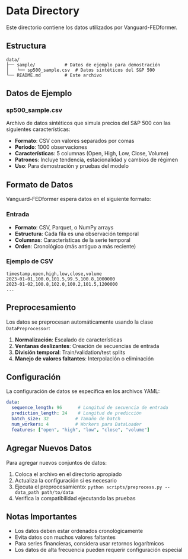 # Data Directory

Este directorio contiene los datos utilizados por Vanguard-FEDformer.

## Estructura

```
data/
├── sample/           # Datos de ejemplo para demostración
│   └── sp500_sample.csv  # Datos sintéticos del S&P 500
└── README.md         # Este archivo
```

## Datos de Ejemplo

### sp500_sample.csv

Archivo de datos sintéticos que simula precios del S&P 500 con las siguientes características:

- **Formato**: CSV con valores separados por comas
- **Período**: 1000 observaciones
- **Características**: 5 columnas (Open, High, Low, Close, Volume)
- **Patrones**: Incluye tendencia, estacionalidad y cambios de régimen
- **Uso**: Para demostración y pruebas del modelo

## Formato de Datos

Vanguard-FEDformer espera datos en el siguiente formato:

### Entrada
- **Formato**: CSV, Parquet, o NumPy arrays
- **Estructura**: Cada fila es una observación temporal
- **Columnas**: Características de la serie temporal
- **Orden**: Cronológico (más antiguo a más reciente)

### Ejemplo de CSV
```csv
timestamp,open,high,low,close,volume
2023-01-01,100.0,101.5,99.5,100.8,1000000
2023-01-02,100.8,102.0,100.2,101.5,1200000
...
```

## Preprocesamiento

Los datos se preprocesan automáticamente usando la clase `DataPreprocessor`:

1. **Normalización**: Escalado de características
2. **Ventanas deslizantes**: Creación de secuencias de entrada
3. **División temporal**: Train/validation/test splits
4. **Manejo de valores faltantes**: Interpolación o eliminación

## Configuración

La configuración de datos se especifica en los archivos YAML:

```yaml
data:
  sequence_length: 96      # Longitud de secuencia de entrada
  prediction_length: 24    # Longitud de predicción
  batch_size: 32          # Tamaño de batch
  num_workers: 4          # Workers para DataLoader
  features: ["open", "high", "low", "close", "volume"]
```

## Agregar Nuevos Datos

Para agregar nuevos conjuntos de datos:

1. Coloca el archivo en el directorio apropiado
2. Actualiza la configuración si es necesario
3. Ejecuta el preprocesamiento: `python scripts/preprocess.py --data_path path/to/data`
4. Verifica la compatibilidad ejecutando las pruebas

## Notas Importantes

- Los datos deben estar ordenados cronológicamente
- Evita datos con muchos valores faltantes
- Para series financieras, considera usar retornos logarítmicos
- Los datos de alta frecuencia pueden requerir configuración especial